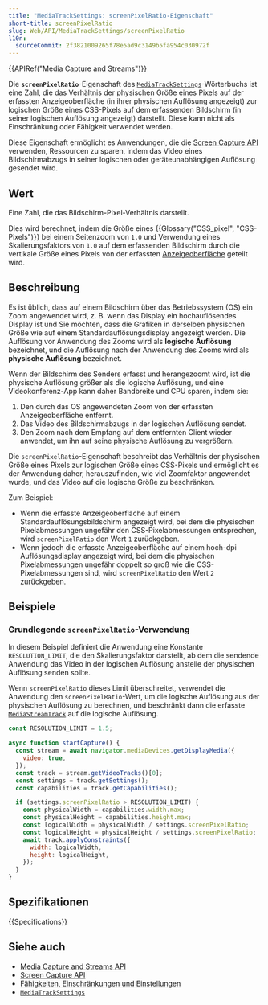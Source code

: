 ```yaml
---
title: "MediaTrackSettings: screenPixelRatio-Eigenschaft"
short-title: screenPixelRatio
slug: Web/API/MediaTrackSettings/screenPixelRatio
l10n:
  sourceCommit: 2f3821009265f78e5ad9c3149b5fa954c030972f
---
```


{{APIRef("Media Capture and Streams")}}

Die **`screenPixelRatio`**-Eigenschaft des [`MediaTrackSettings`](/de/docs/Web/API/MediaTrackSettings)-Wörterbuchs ist eine Zahl, die das Verhältnis der physischen Größe eines Pixels auf der erfassten Anzeigeoberfläche (in ihrer physischen Auflösung angezeigt) zur logischen Größe eines CSS-Pixels auf dem erfassenden Bildschirm (in seiner logischen Auflösung angezeigt) darstellt. Diese kann nicht als Einschränkung oder Fähigkeit verwendet werden.

Diese Eigenschaft ermöglicht es Anwendungen, die die [Screen Capture API](/de/docs/Web/API/Screen_Capture_API) verwenden, Ressourcen zu sparen, indem das Video eines Bildschirmabzugs in seiner logischen oder geräteunabhängigen Auflösung gesendet wird.

## Wert

Eine Zahl, die das Bildschirm-Pixel-Verhältnis darstellt.

Dies wird berechnet, indem die Größe eines {{Glossary("CSS_pixel", "CSS-Pixels")}} bei einem Seitenzoom von `1.0` und Verwendung eines Skalierungsfaktors von `1.0` auf dem erfassenden Bildschirm durch die vertikale Größe eines Pixels von der erfassten [Anzeigeoberfläche](/de/docs/Web/API/MediaTrackConstraints/displaySurface) geteilt wird.

## Beschreibung

Es ist üblich, dass auf einem Bildschirm über das Betriebssystem (OS) ein Zoom angewendet wird, z. B. wenn das Display ein hochauflösendes Display ist und Sie möchten, dass die Grafiken in derselben physischen Größe wie auf einem Standardauflösungsdisplay angezeigt werden. Die Auflösung vor Anwendung des Zooms wird als **logische Auflösung** bezeichnet, und die Auflösung nach der Anwendung des Zooms wird als **physische Auflösung** bezeichnet.

Wenn der Bildschirm des Senders erfasst und herangezoomt wird, ist die physische Auflösung größer als die logische Auflösung, und eine Videokonferenz-App kann daher Bandbreite und CPU sparen, indem sie:

1. Den durch das OS angewendeten Zoom von der erfassten Anzeigeoberfläche entfernt.
2. Das Video des Bildschirmabzugs in der logischen Auflösung sendet.
3. Den Zoom nach dem Empfang auf dem entfernten Client wieder anwendet, um ihn auf seine physische Auflösung zu vergrößern.

Die `screenPixelRatio`-Eigenschaft beschreibt das Verhältnis der physischen Größe eines Pixels zur logischen Größe eines CSS-Pixels und ermöglicht es der Anwendung daher, herauszufinden, wie viel Zoomfaktor angewendet wurde, und das Video auf die logische Größe zu beschränken.

Zum Beispiel:

- Wenn die erfasste Anzeigeoberfläche auf einem Standardauflösungsbildschirm angezeigt wird, bei dem die physischen Pixelabmessungen ungefähr den CSS-Pixelabmessungen entsprechen, wird `screenPixelRatio` den Wert `1` zurückgeben.
- Wenn jedoch die erfasste Anzeigeoberfläche auf einem hoch-dpi Auflösungsdisplay angezeigt wird, bei dem die physischen Pixelabmessungen ungefähr doppelt so groß wie die CSS-Pixelabmessungen sind, wird `screenPixelRatio` den Wert `2` zurückgeben.

## Beispiele

### Grundlegende `screenPixelRatio`-Verwendung

In diesem Beispiel definiert die Anwendung eine Konstante `RESOLUTION_LIMIT`, die den Skalierungsfaktor darstellt, ab dem die sendende Anwendung das Video in der logischen Auflösung anstelle der physischen Auflösung senden sollte.

Wenn `screenPixelRatio` dieses Limit überschreitet, verwendet die Anwendung den `screenPixelRatio`-Wert, um die logische Auflösung aus der physischen Auflösung zu berechnen, und beschränkt dann die erfasste [`MediaStreamTrack`](/de/docs/Web/API/MediaStreamTrack) auf die logische Auflösung.

```js
const RESOLUTION_LIMIT = 1.5;

async function startCapture() {
  const stream = await navigator.mediaDevices.getDisplayMedia({
    video: true,
  });
  const track = stream.getVideoTracks()[0];
  const settings = track.getSettings();
  const capabilities = track.getCapabilities();

  if (settings.screenPixelRatio > RESOLUTION_LIMIT) {
    const physicalWidth = capabilities.width.max;
    const physicalHeight = capabilities.height.max;
    const logicalWidth = physicalWidth / settings.screenPixelRatio;
    const logicalHeight = physicalHeight / settings.screenPixelRatio;
    await track.applyConstraints({
      width: logicalWidth,
      height: logicalHeight,
    });
  }
}
```

## Spezifikationen

{{Specifications}}

## Siehe auch

- [Media Capture and Streams API](/de/docs/Web/API/Media_Capture_and_Streams_API)
- [Screen Capture API](/de/docs/Web/API/Screen_Capture_API)
- [Fähigkeiten, Einschränkungen und Einstellungen](/de/docs/Web/API/Media_Capture_and_Streams_API/Constraints)
- [`MediaTrackSettings`](/de/docs/Web/API/MediaTrackSettings)

